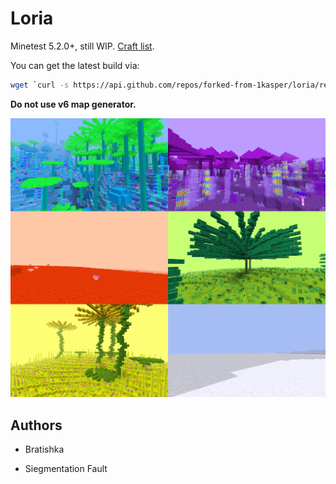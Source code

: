 # Loria

Minetest 5.2.0+, still WIP. [Craft list](manuals/craft_list.md).

You can get the latest build via:

```bash
wget `curl -s https://api.github.com/repos/forked-from-1kasper/loria/releases/latest | jq -r '.assets[0].browser_download_url'`
```

**Do not use v6 map generator.**

![Ingame screenshot](pictures/screenshot.jpg)

## Authors

* Bratishka

* Siegmentation Fault
